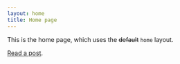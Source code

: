```yaml
---
layout: home
title: Home page
---
```


This is the home page, which uses the ~~default~~ `home` layout.

[Read a post](/2018/03/11/example-post/).
